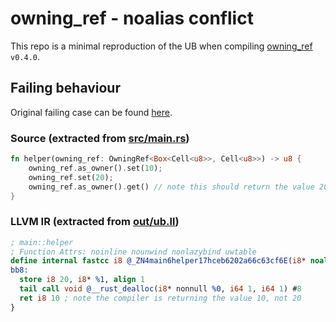 # owning_ref - noalias conflict

This repo is a minimal reproduction of the UB when compiling [owning_ref](https://github.com/Kimundi/owning-ref-rs) `v0.4.0`.

## Failing behaviour

Original failing case can be found [here](https://github.com/Kimundi/owning-ref-rs/issues/49#issue-480580788).

### Source (extracted from [src/main.rs](./src/main.rs))

```rust
fn helper(owning_ref: OwningRef<Box<Cell<u8>>, Cell<u8>>) -> u8 {
    owning_ref.as_owner().set(10);
    owning_ref.set(20);
    owning_ref.as_owner().get() // note this should return the value 20
}
```

### LLVM IR (extracted from [out/ub.ll](./out/ub.ll))

```llvm
; main::helper
; Function Attrs: noinline nounwind nonlazybind uwtable
define internal fastcc i8 @_ZN4main6helper17hceb6202a66c63cf6E(i8* noalias align 1 dereferenceable(1), i8*) unnamed_addr #2 personality i32 (i32, i32, i64, %"unwind::libunwind::_Unwind_Exception"*, %"unwind::libunwind::_Unwind_Context"*)* @rust_eh_personality {
bb8:
  store i8 20, i8* %1, align 1
  tail call void @__rust_dealloc(i8* nonnull %0, i64 1, i64 1) #8
  ret i8 10 ; note the compiler is returning the value 10, not 20
}
```
